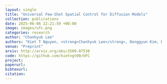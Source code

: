 ```yaml
---
layout: single
title: "Universal Few-Shot Spatial Control for Diffusion Models"
collection: publications
date: 2025-06-06 22:21:59 +00:00
image: images/ufc.png
categories: research
author: "Chanhyuk Lee"
authors: "Kiet T Nguyen, <strong>Chanhyuk Lee</strong>, Donggyun Kim, Donghoon Lee, Seunghoon Hong"
venue: "Preprint"
arxiv: http://arxiv.org/abs/2509.07530
code: https://github.com/kietngt00/UFC
project: 
paperurl: 
bibtexurl: 
citation: 
---
```


